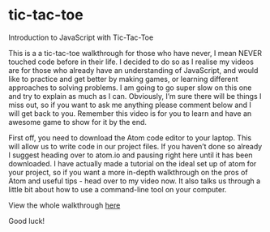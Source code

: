 # tic-tac-toe
Introduction to JavaScript with Tic-Tac-Toe

This is a a tic-tac-toe walkthrough for those who have never, I mean NEVER touched code before in their life. I decided to do so as I realise my videos are for those who already have an understanding of JavaScript, and would like to practice and get better by making games, or learning different approaches to solving problems. I am going to go super slow on this one and try to explain as much as I can. Obviously, I’m sure there will be things I miss out, so if you want to ask me anything please comment below and I will get back to you. Remember this video is for you to learn and have an awesome game to show for it by the end.


First off, you need to download the Atom code editor to your laptop. This will allow us to write code in our project files. If you haven’t done so already I suggest heading over to atom.io and pausing right here until it has been downloaded. I have actually made a tutorial on the ideal set up of atom for your project, so if you want a more in-depth walkthrough on the pros of Atom and useful tips - head over to my video now. It also talks us through a little bit about how to use a command-line tool on your computer.

View the whole walkthrough [here](https://www.youtube.com/watch?v=2UR8gSnRU28)

Good luck!
